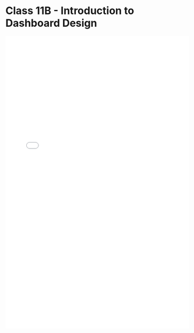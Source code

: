 # Class 11B - Introduction to Dashboard Design

<iframe src="../../Lecture11B_Dashboard_Design.pdf" width="100%" height="800px" frameBorder="0"> </iframe>